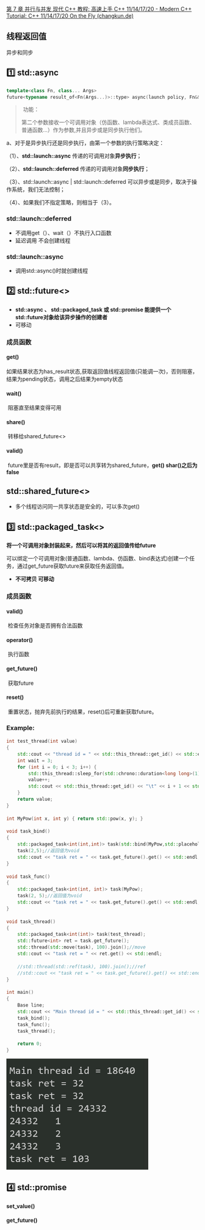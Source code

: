 [第 7 章 并行与并发 现代 C++ 教程: 高速上手 C++ 11/14/17/20 - Modern C++ Tutorial: C++ 11/14/17/20 On the Fly (changkun.de)](https://changkun.de/modern-cpp/zh-cn/07-thread/)

## 线程返回值

异步和同步

## :one: std::async

```c++
template<class Fn, class... Args>
future<typename result_of<Fn(Args...)>::type> async(launch policy, Fn&& fn, Args&&...args);
```

> ​	功能：
>
> ​	第二个参数接收一个可调用对象（仿函数、lambda表达式、类成员函数、普通函数...）作为参数,并且异步或是同步执行他们。

a、对于是异步执行还是同步执行，由第一个参数的执行策略决定：

（1）、**std::launch::async** 传递的可调用对象**异步执行**；

（2）、**std::launch::deferred** 传递的可调用对象**同步执行**；

（3）、std::launch::async | std::launch::deferred 可以异步或是同步，取决于操作系统，我们无法控制；

（4）、如果我们不指定策略，则相当于（3）。

### std::launch::deferred

- 不调用get（）、wait（）不执行入口函数
- 延迟调用 不会创建线程

### std::launch::async

- 调用std::async()时就创建线程



## :two: std::future<>

- **std::async 、 std::packaged_task 或 std::promise 能提供一个std::future对象给该异步操作的创建者**
- 可移动

### 成员函数

#### get()

​	如果结果状态为has_result状态,获取返回值线程返回值(只能调一次)，否则阻塞，结果为pending状态，调用之后结果为empty状态

#### wait()

​	阻塞直至结果变得可用

#### share()

​	转移给shared_future<>

#### valid()

​	future里是否有result，即是否可以共享转为shared_future，**get() shar()之后为false**

## std::shared_future<>

- 多个线程访问同一共享状态是安全的，可以多次get()

## :three: std::packaged_task<>

**将一个可调用对象封装起来，然后可以将其的返回值传给future**

​	可以绑定一个可调用对象(普通函数、lambda、仿函数、bind表达式)创建一个任务，通过get_future获取future来获取任务返回值。

- **不可拷贝 可移动**

### 成员函数

#### valid()

​	检查任务对象是否拥有合法函数

#### operator()

​	执行函数

#### get_future()

​	获取future

#### reset()

​	重置状态，抛弃先前执行的结果，reset()后可重新获取future。

### Example:

```c++
int test_thread(int value)
{
	std::cout << "thread id = " << std::this_thread::get_id() << std::endl;
	int wait = 3;
	for (int i = 0; i < 3; i++) {
		std::this_thread::sleep_for(std::chrono::duration<long long>(1));
		value++;
		std::cout << std::this_thread::get_id() << "\t" << i + 1 << std::endl;
	}
	return value;
}

int MyPow(int x, int y) { return std::pow(x, y); }

void task_bind()
{
	std::packaged_task<int(int,int)> task(std::bind(MyPow,std::placeholders::_1, std::placeholders::_2));
	task(2,5);//返回值为void
	std::cout << "task ret = " << task.get_future().get() << std::endl;
}

void task_func()
{
	std::packaged_task<int(int, int)> task(MyPow);
	task(2, 5);//返回值为void
	std::cout << "task ret = " << task.get_future().get() << std::endl;
}

void task_thread()
{
	std::packaged_task<int(int)> task(test_thread);
	std::future<int> ret = task.get_future();
	std::thread(std::move(task), 100).join();//move
	std::cout << "task ret = " << ret.get() << std::endl;

	//std::thread(std::ref(task), 100).join();//ref
	//std::cout << "task ret = " << task.get_future().get() << std::endl;
}

int main()
{
	Base line;
	std::cout << "Main thread id = " << std::this_thread::get_id() << std::endl;
	task_bind();
	task_func();
	task_thread();

	return 0;
}
```

![image-20230314232633550](./assets/image-20230314232633550.png)



## :four: std::promise

#### set_value()

#### get_future()
